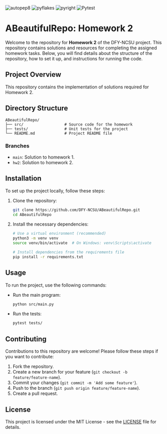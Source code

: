 ![autopep8](https://img.shields.io/badge/code%20style-autopep8-yellowgreen)
![pyflakes](https://img.shields.io/badge/lint-pyflakes-green)
![pyright](https://img.shields.io/badge/type%20checker-pyright-blue)
![[Pytest](https://github.com/DFY-NCSU/ABeautifulRepo/tree/hw2/.github/workflows/python-app-hw2.yml/badge.svg??branch=hw2)](https://github.com/DFY-NCSU/ABeautifulRepo/tree/hw2/.github/workflows/workflows/python-app-hw2.yml)


# ABeautifulRepo: Homework 2

Welcome to the repository for **Homework 2** of the DFY-NCSU project. This repository contains solutions and resources for completing the assigned homework tasks. Below, you will find details about the structure of the repository, how to set it up, and instructions for running the code.


## Project Overview

This repository contains the implementation of solutions required for Homework 2.

## Directory Structure

```
ABeautifulRepo/
├── src/                  # Source code for the homework
├── tests/                # Unit tests for the project
└── README.md             # Project README file
```

### Branches

- `main`: Solution to homework 1.
- `hw2`: Solution to homework 2.
  
## Installation

To set up the project locally, follow these steps:

1. Clone the repository:
   ```bash
   git clone https://github.com/DFY-NCSU/ABeautifulRepo.git
   cd ABeautifulRepo
   ```

2. Install the necessary dependencies:
   ```bash
   # Use a virtual environment (recommended)
   python3 -m venv venv
   source venv/bin/activate  # On Windows: venv\Scripts\activate

   # Install dependencies from the requirements file
   pip install -r requirements.txt
   ```

## Usage

To run the project, use the following commands:

- Run the main program:
   ```bash
   python src/main.py
   ```

- Run the tests:
   ```bash
   pytest tests/
   ```
   
## Contributing

Contributions to this repository are welcome! Please follow these steps if you want to contribute:

1. Fork the repository.
2. Create a new branch for your feature (`git checkout -b feature/feature-name`).
3. Commit your changes (`git commit -m 'Add some feature'`).
4. Push to the branch (`git push origin feature/feature-name`).
5. Create a pull request.

## License

This project is licensed under the MIT License - see the [LICENSE](LICENSE) file for details.
